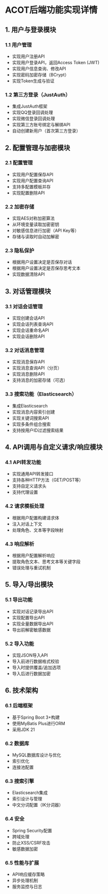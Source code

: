# ACOT后端功能实现详情

## 1. 用户与登录模块

### 1.1 用户管理
- 实现用户注册API
- 实现用户登录API，返回Access Token (JWT)
- 实现用户信息查询、修改API
- 实现密码加密存储（BCrypt）
- 实现Token生成与验证

### 1.2 第三方登录（JustAuth）
- 集成JustAuth框架
- 实现QQ登录回调处理
- 实现微信登录回调处理
- 实现第三方账号绑定与解绑API
- 自动创建新用户（首次第三方登录）

## 2. 配置管理与加密模块

### 2.1 配置管理
- 实现用户配置保存API
- 实现用户配置查询API
- 支持多配置模板并存
- 实现配置删除API

### 2.2 加密存储
- 实现AES对称加密算法
- 从环境变量读取加密密钥
- 对敏感信息进行加密（API Key等）
- 存储与读取时自动加解密

### 2.3 隐私保护
- 根据用户设置决定是否保存对话
- 根据用户设置决定是否保存思考文本
- 实现数据清除API

## 3. 对话管理模块

### 3.1 对话会话管理
- 实现创建会话API
- 实现会话列表查询API
- 实现会话重命名API
- 实现会话删除API

### 3.2 对话消息管理
- 实现消息保存API
- 实现消息查询API（分页）
- 实现消息删除API
- 支持消息的加密存储（可选）

### 3.3 搜索功能（Elasticsearch）
- 集成Elasticsearch
- 实现消息内容索引创建
- 实现关键词搜索API
- 实现多条件组合搜索
- 支持按用户ID过滤搜索结果

## 4. API调用与自定义请求/响应模块

### 4.1 API转发功能
- 实现通用API转发接口
- 支持各种HTTP方法（GET/POST等）
- 支持自定义请求头
- 支持代理设置

### 4.2 请求模板处理
- 根据用户配置构建请求体
- 注入对话上下文
- 处理角色、文本等字段映射

### 4.3 响应解析
- 根据用户配置解析响应
- 提取角色文本、思考文本等关键字段
- 错误处理与重试机制

## 5. 导入/导出模块

### 5.1 导出功能
- 实现对话记录导出API
- 实现配置导出API
- 实现全量数据导出API
- 导出前解密敏感数据

### 5.2 导入功能
- 实现JSON导入API
- 导入前进行数据格式校验
- 导入时提供覆盖/追加选项
- 导入后进行数据加密

## 6. 技术架构

### 6.1 后端框架
- 基于Spring Boot 3+构建
- 使用MyBatis Plus进行ORM
- 采用JDK 21

### 6.2 数据库
- MySQL数据库设计与优化
- 索引优化
- 连接池配置

### 6.3 搜索引擎
- Elasticsearch集成
- 索引设计与管理
- 中文分词配置（IK分词器）

### 6.4 安全
- Spring Security配置
- 跨域处理
- 防止XSS/CSRF攻击
- 敏感数据加密

### 6.5 性能与扩展
- API响应缓存策略
- 异步处理机制
- 服务监控与日志 